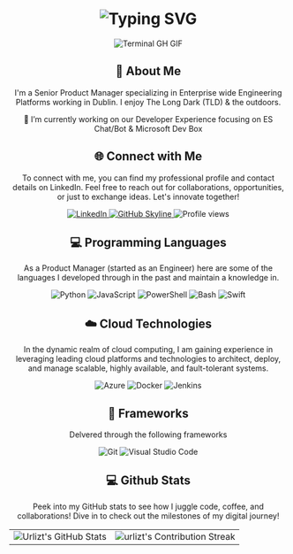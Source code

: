 <!--
**urlizt/urlizt** is a ✨ _special_ ✨ repository because its `README.md` (this file) appears on your GitHub profile.

Here are some ideas to get you started:

- 🔭 I’m currently working on ...
- 🌱 I’m currently learning ...
- 👯 I’m looking to collaborate on ...
- 🤔 I’m looking for help with ...
- 💬 Ask me about ...
- 📫 How to reach me: ...
- 😄 Pronouns: ...
- ⚡ Fun fact: ...
-->


<div align="center">
    <h1><img src="https://readme-typing-svg.herokuapp.com?font=Jetbrains+mono&size=40&duration=3000&color=33FF33&center=true&vCenter=true&width=435&lines=Hey..+I'm+Ursula;This+is..;..my+Github..;" alt="Typing SVG"/></h1>
    <p><img src="termina-gh.gif" alt="Terminal GH GIF" /></p>
</div>

<div align="center">
    <h2>🚀 About Me</h2>
<!--     <p><img src="termina-gh.gif" alt="Terminal GH GIF" /></p> -->
    <p>I'm a Senior Product Manager specializing in Enterprise wide Engineering Platforms working in Dublin. I enjoy The Long Dark (TLD) & the outdoors.</p>
    <p> 🔭 I’m currently working on our Developer Experience focusing on ES Chat/Bot & Microsoft Dev Box </p>
</div>


<div align="center">
<h2 align="center" class="section-heading">🌐 Connect with Me</h2>
<p> To connect with me, you can find my professional profile and contact details on LinkedIn. Feel free to reach out for collaborations, opportunities, or just to exchange ideas. Let's innovate together! </p>
<div align="center">
  <a href="https://www.linkedin.com/in/ursulaliston">
    <img src="https://img.shields.io/badge/ursulaliston-0077B5?style=for-the-badge&logo=linkedin&logoColor=white" alt="LinkedIn"/>
<a href="https://github.com/ZanePearton/urlizt" target="_blank">
    <img src="https://img.shields.io/badge/View%20on%20GitHub-%230077B5.svg?&style=for-the-badge&logo=github&logoColor=white" alt="GitHub Skyline"/>
</a>
<img src="https://komarev.com/ghpvc/?username=urlizt&style=for-the-badge" alt="Profile views" />
</div>

<h2 align="center" class="section-heading">💻 Programming Languages</h2>
<p> As a Product Manager (started as an Engineer) here are some of the languages I developed through in the past and maintain a knowledge in.</p>
<div align="center">
  <img src="https://img.shields.io/badge/Python-3776AB?style=for-the-badge&logo=python&logoColor=white" alt="Python"/>
  <img src="https://img.shields.io/badge/JavaScript-F7DF1E?style=for-the-badge&logo=javascript&logoColor=black" alt="JavaScript"/>
  <img src="https://img.shields.io/badge/PowerShell-5391FE?style=for-the-badge&logo=powershell&logoColor=white" alt="PowerShell"/>
  <img src="https://img.shields.io/badge/Bash-4EAA25?style=for-the-badge&logo=gnu-bash&logoColor=white" alt="Bash"/>
  <img src="https://img.shields.io/badge/Swift-FA7343?style=for-the-badge&logo=swift&logoColor=white" alt="Swift"/>
  
</div>
<h2 align="center" class="section-heading">☁️ Cloud Technologies</h2>
<p>In the dynamic realm of cloud computing, I am gaining experience in leveraging leading cloud platforms and technologies to architect, deploy, and manage scalable, highly available, and fault-tolerant systems.</p>
<div align="center">
  <img src="https://img.shields.io/badge/Azure-0089D6?style=for-the-badge&logo=microsoftazure&logoColor=white" alt="Azure"/>
  <img src="https://img.shields.io/badge/Docker-2496ED?style=for-the-badge&logo=docker&logoColor=white" alt="Docker"/>
  <img src="https://img.shields.io/badge/Jenkins-D24939?style=for-the-badge&logo=jenkins&logoColor=white" alt="Jenkins"/>
</div>

<h2 align="center" class="section-heading">🔧 Frameworks</h2>
<p>Delvered through the following frameworks</p>
<div align="center">
  <img src="https://img.shields.io/badge/Git-F05032?style=for-the-badge&logo=git&logoColor=white" alt="Git"/>
  <img src="https://img.shields.io/badge/Visual%20Studio%20Code-007ACC?style=for-the-badge&logo=visualstudiocode&logoColor=white" alt="Visual Studio Code"/>
</div>

<div align="center">
<h2 align="center" class="section-heading"> 💻 Github Stats</h2>
<p>Peek into my GitHub stats to see how I juggle code, coffee, and collaborations! Dive in to check out the milestones of my digital journey!</p>
 <table align="center" width="100%" height="100%" >
    <tr>
       <td><img style="border: none;" src="https://github-profile-summary-cards.vercel.app/api/cards/profile-details?username=urlizt&theme=github_dark" alt="Urlizt's GitHub Stats"/></td>   
       <td><img style="border: none;" src="https://github-readme-streak-stats.herokuapp.com/?user=urlizt&theme=merko" alt="urlizt's Contribution Streak"/></td>
    </tr>
 </table>

 <table align="center" width="100%" height="100%" >
    <tr>
        <td><img style="border: none;" src="https://github-profile-summary-cards.vercel.app/api/cards/stats?username=urlizt&theme=github_dark" alt="urlizt's GitHub Stats"/></td>
        <td><img style="border: none;" src="https://github-profile-summary-cards.vercel.app/api/cards/productive-time?username=urlizt&theme=github_dark&utcOffset=10" alt="urlizt's GitHub Stats"/>
        <td><img style="border: none;" src="https://github-profile-summary-cards.vercel.app/api/cards/repos-per-language?username=urlizt&theme=github_dark" alt="urlizt's GitHub Stats"/></td>
        <td><img style="border: none;" src="https://github-profile-summary-cards.vercel.app/api/cards/most-commit-language?username=urlizt&theme=github_dark" alt="urlizt's GitHub Stats"/></td>
    </tr>
 </table>
</div>
